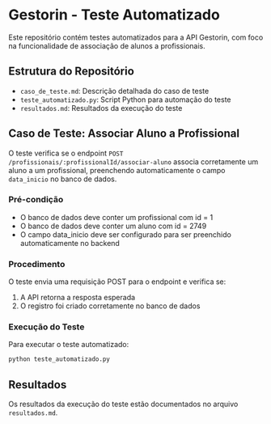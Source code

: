 # Gestorin - Teste Automatizado

Este repositório contém testes automatizados para a API Gestorin, com foco na funcionalidade de associação de alunos a profissionais.

## Estrutura do Repositório

- `caso_de_teste.md`: Descrição detalhada do caso de teste
- `teste_automatizado.py`: Script Python para automação do teste
- `resultados.md`: Resultados da execução do teste

## Caso de Teste: Associar Aluno a Profissional

O teste verifica se o endpoint `POST /profissionais/:profissionalId/associar-aluno` associa corretamente um aluno a um profissional, preenchendo automaticamente o campo `data_inicio` no banco de dados.

### Pré-condição
- O banco de dados deve conter um profissional com id = 1
- O banco de dados deve conter um aluno com id = 2749
- O campo data_inicio deve ser configurado para ser preenchido automaticamente no backend

### Procedimento
O teste envia uma requisição POST para o endpoint e verifica se:
1. A API retorna a resposta esperada
2. O registro foi criado corretamente no banco de dados

### Execução do Teste
Para executar o teste automatizado:

```bash
python teste_automatizado.py
```

## Resultados

Os resultados da execução do teste estão documentados no arquivo `resultados.md`.